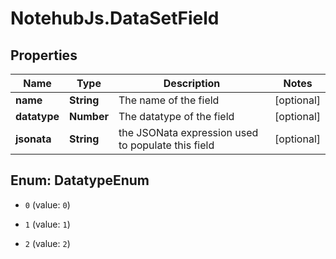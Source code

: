 # NotehubJs.DataSetField

## Properties

| Name         | Type       | Description                                        | Notes      |
| ------------ | ---------- | -------------------------------------------------- | ---------- |
| **name**     | **String** | The name of the field                              | [optional] |
| **datatype** | **Number** | The datatype of the field                          | [optional] |
| **jsonata**  | **String** | the JSONata expression used to populate this field | [optional] |

## Enum: DatatypeEnum

- `0` (value: `0`)

- `1` (value: `1`)

- `2` (value: `2`)

